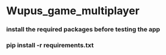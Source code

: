 # Wupus_game_multiplayer
### install the required packages before testing the app
### pip install -r requirements.txt
